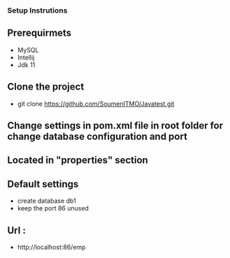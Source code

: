 ### Setup Instrutions

## Prerequirmets 
- MySQL
- Intellij
- Jdk 11

## Clone the project
- git clone https://github.com/SoumenITMO/Javatest.git

## Change settings in pom.xml file in root folder for change database configuration and port
## Located in "properties" section
## Default settings
- create database db1
- keep the port 86 unused 

## Url :
- http://localhost:86/emp

